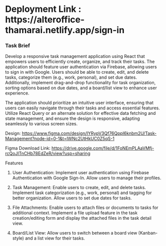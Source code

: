 <h1>Deployment Link : https://alteroffice-thamarai.netlify.app/sign-in </h1>
<h3>Task Brief</h3>
Develop a responsive task management application using React that empowers users to efficiently create, organize, and track their tasks. The application should feature user authentication via Firebase, allowing users to sign in with Google. Users should be able to create, edit, and delete tasks, categorize them (e.g., work, personal), and set due dates. Additionally, implement drag-and-drop functionality for task organization, sorting options based on due dates, and a board/list view to enhance user experience.

The application should prioritize an intuitive user interface, ensuring that users can easily navigate through their tasks and access essential features. Utilize React Query or an alternate solution for effective data fetching and state management, and ensure the design is responsive, adapting seamlessly to various screen sizes.

Design: https://www.figma.com/design/IYRypV3Qf76Qppl6knbm2U/Task-Management?node-id=0-1&t=lWNc2UtHkUC0Z5qS-1

Figma Download Link: https://drive.google.com/file/d/1FoNEmPLAaVMfj-rcQoJITnCHb78EdZeR/view?usp=sharing

Features
1. User Authentication:
Implement user authentication using Firebase Authentication with Google Sign-In.
Allow users to manage their profiles.

2. Task Management:
Enable users to create, edit, and delete tasks.
Implement task categorization (e.g., work, personal) and tagging for better organization.
Allow users to set due dates for tasks.

5. File Attachments:
Enable users to attach files or documents to tasks for additional context.
Implement a file upload feature in the task creation/editing form and display the attached files in the task detail view.

7. Board/List View:
Allow users to switch between a board view (Kanban-style) and a list view for their tasks.
